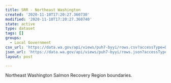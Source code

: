 ```yaml
---
title: SRR - Northeast Washington
created: '2020-11-10T17:20:27.360730'
modified: '2020-11-10T17:20:27.360740'
state: active
type: dataset
tags: []
groups:
  - Local Government
csv_url: 'https://data.wa.gov/api/views/puh7-byyi/rows.csv?accessType=DOWNLOAD'
json_url: 'https://data.wa.gov/api/views/puh7-byyi/rows.json?accessType=DOWNLOAD'
layout: post

---
```

Northeast Washington Salmon Recovery Region boundaries.
